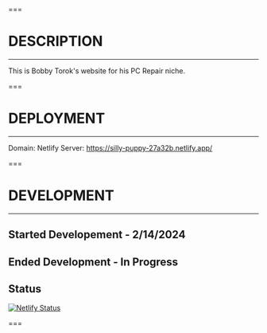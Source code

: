 ===

# DESCRIPTION

---

This is Bobby Torok's website for his PC Repair niche.

===

# DEPLOYMENT

---

Domain:
Netlify Server: https://silly-puppy-27a32b.netlify.app/

===

# DEVELOPMENT

---

## Started Developement - 2/14/2024

## Ended Development - In Progress

## Status

[![Netlify Status](https://api.netlify.com/api/v1/badges/6542bdb3-c9ec-427e-b71d-52c482df3acf/deploy-status)](https://app.netlify.com/sites/silly-puppy-27a32b/deploys)

===

